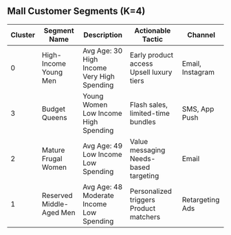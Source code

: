 ## Mall Customer Segments (K=4)

| Cluster | Segment Name | Description | Actionable Tactic | Channel |
|---------|--------------|-------------|-------------------|---------|
| 0 | High-Income Young Men | Avg Age: 30<br>High Income<br>Very High Spending | Early product access<br>Upsell luxury tiers | Email, Instagram |
| 3 | Budget Queens | Young Women<br>Low Income<br>High Spending | Flash sales, limited-time bundles | SMS, App Push |
| 2 | Mature Frugal Women | Avg Age: 49<br>Low Income<br>Low Spending | Value messaging<br>Needs-based targeting | Email |
| 1 | Reserved Middle-Aged Men | Avg Age: 48<br>Moderate Income<br>Low Spending | Personalized triggers<br>Product matchers | Retargeting Ads |
